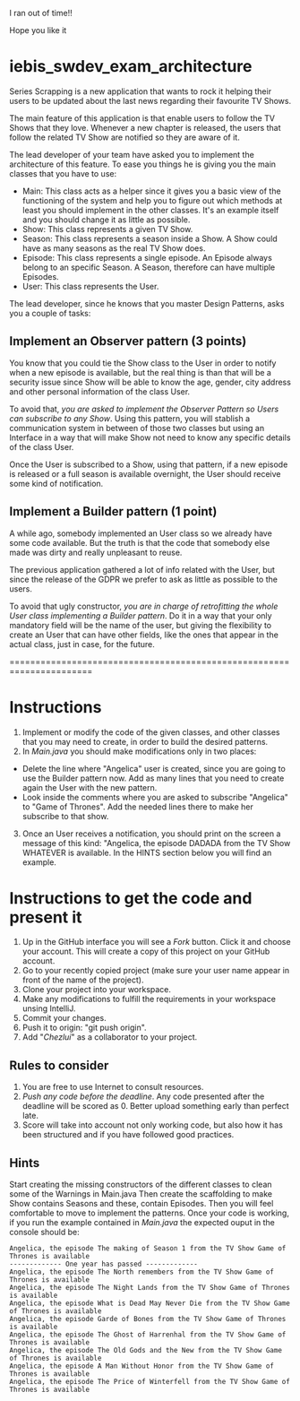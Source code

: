 I ran out of time!!

Hope you like it



# iebis_swdev_exam_architecture
Series Scrapping is a new application that wants to rock it helping their users to be updated about the last news regarding their favourite TV Shows.

The main feature of this application is that enable users to follow the TV Shows that they love. Whenever a new chapter is released, the users that follow the related TV Show are notified so they are aware of it.

The lead developer of your team have asked you to implement the architecture of this feature. To ease you things he is giving you the main classes that you have to use:

* Main: This class acts as a helper since it gives you a basic view of the functioning of the system and help you to figure out which methods at least you should implement in the other classes. It's an example itself and you should change it as little as possible.
* Show: This class represents a given TV Show.
* Season: This class represents a season inside a Show. A Show could have as many seasons as the real TV Show does.
* Episode: This class represents a single episode. An Episode always belong to an specific Season. A Season, therefore can have multiple Episodes.
* User: This class represents the User.

The lead developer, since he knows that you master Design Patterns, asks you a couple of tasks:

## Implement an Observer pattern (3 points)

You know that you could tie the Show class to the User in order to notify when a new episode is available, but the real thing is than that will be a security issue since Show will be able to know the age, gender, city address and other personal information of the class User.

To avoid that, *you are asked to implement the Observer Pattern so Users can subscribe to any Show*. Using this pattern, you will stablish a communication system in between of those two classes but using an Interface in a way that will make Show not need to know any specific details of the class User.

Once the User is subscribed to a Show, using that pattern, if a new episode is released or a full season is available overnight, the User should receive some kind of notification.

## Implement a Builder pattern (1 point)

A while ago, somebody implemented an User class so we already have some code available. But the truth is that the code that somebody else made was dirty and really unpleasant to reuse.

The previous application gathered a lot of info related with the User, but since the release of the GDPR we prefer to ask as little as possible to the users. 

To avoid that ugly constructor, *you are in charge of retrofitting the whole User class implementing a Builder pattern*.
Do it in a way that your only mandatory field will be the name of the user, but giving the flexibility to create an User that can have other fields, like the ones that appear in the actual class, just in case, for the future.

======================================================================

# Instructions
1. Implement or modify the code of the given classes, and other classes that you may need to create, in order to build the desired patterns.
2. In *Main.java* you should make modifications only in two places:
* Delete the line where "Angelica" user is created, since you are going to use the Builder pattern now. Add as many lines that you need to create again the User with the new pattern.
* Look inside the comments where you are asked to subscribe "Angelica" to "Game of Thrones". Add the needed lines there to make her subscribe to that show.
3. Once an User receives a notification, you should print on the screen a message of this kind: "Angelica, the episode DADADA from the TV Show WHATEVER is available. In the HINTS section below you will find an example.

# Instructions to get the code and present it
1. Up in the GitHub interface you will see a *Fork* button. Click it and choose your account. This will create a copy of this project on your GitHub account.
2. Go to your recently copied project (make sure your user name appear in front of the name of the project).
3. Clone your project into your workspace.
4. Make any modifications to fulfill the requirements in your workspace unsing IntelliJ.
5. Commit your changes.
6. Push it to origin: "git push origin".
7. Add "*Chezlui*" as a collaborator to your project.

## Rules to consider
1. You are free to use Internet to consult resources.
2. *Push any code before the deadline*. Any code presented after the deadline will be scored as 0. Better upload something early than perfect late.
3. Score will take into account not only working code, but also how it has been structured and if you have followed good practices.

## Hints
Start creating the missing constructors of the different classes to clean some of the Warnings in Main.java
Then create the scaffolding to make Show contains Seasons and these, contain Episodes.
Then you will feel comfortable to move to implement the patterns.
Once your code is working, if you run the example contained in *Main.java* the expected ouput in the console should be:
```
Angelica, the episode The making of Season 1 from the TV Show Game of Thrones is available
------------- One year has passed -------------
Angelica, the episode The North remembers from the TV Show Game of Thrones is available
Angelica, the episode The Night Lands from the TV Show Game of Thrones is available
Angelica, the episode What is Dead May Never Die from the TV Show Game of Thrones is available
Angelica, the episode Garde of Bones from the TV Show Game of Thrones is available
Angelica, the episode The Ghost of Harrenhal from the TV Show Game of Thrones is available
Angelica, the episode The Old Gods and the New from the TV Show Game of Thrones is available
Angelica, the episode A Man Without Honor from the TV Show Game of Thrones is available
Angelica, the episode The Price of Winterfell from the TV Show Game of Thrones is available
```

